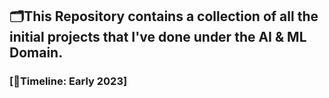 ## 🗂️This Repository contains a collection of all the initial projects that I've done under the AI & ML Domain.
### [📅Timeline: Early 2023]
